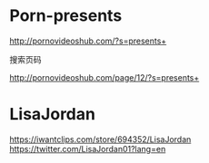 # Porn-presents
http://pornovideoshub.com/?s=presents+


搜索页码

http://pornovideoshub.com/page/12/?s=presents+


# LisaJordan
https://iwantclips.com/store/694352/LisaJordan 
https://twitter.com/LisaJordan01?lang=en
